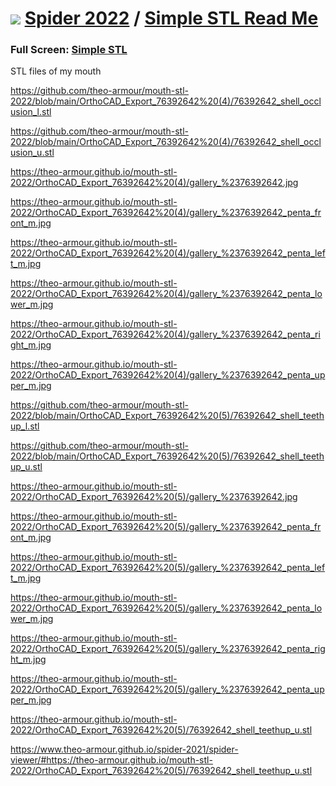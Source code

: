 # [![](https://pushme-pullyou.github.io/tootoo-2022/assets/icons/mark-github.svg )](https://github.com/theo-armour/mouth-stl-2022/ "Source code on GitHub" ) [Spider 2022]( https://theo-armour.github.io/mouth-stl-2022/ "Home page" ) / [Simple STL Read Me]( https://theo-armour.github.io/mouth-stl-2022/#simple-stl/README.md)


<!--@@@
<div class=iframe-resize ><iframe src=https://theo-armour.github.io/mouth-stl-2022/simple-stl/ height=100% width=100% ></iframe></div>
_Simple STL in a resizable window. One finger to rotate. Two to zoom._
@@@-->

### Full Screen: [Simple STL]( https://theo-armour.github.io/mouth-stl-2022/simple-stl/ )



STL files of my mouth


https://github.com/theo-armour/mouth-stl-2022/blob/main/OrthoCAD_Export_76392642%20(4)/76392642_shell_occlusion_l.stl

https://github.com/theo-armour/mouth-stl-2022/blob/main/OrthoCAD_Export_76392642%20(4)/76392642_shell_occlusion_u.stl

https://theo-armour.github.io/mouth-stl-2022/OrthoCAD_Export_76392642%20(4)/gallery_%2376392642.jpg

https://theo-armour.github.io/mouth-stl-2022/OrthoCAD_Export_76392642%20(4)/gallery_%2376392642_penta_front_m.jpg

https://theo-armour.github.io/mouth-stl-2022/OrthoCAD_Export_76392642%20(4)/gallery_%2376392642_penta_left_m.jpg

https://theo-armour.github.io/mouth-stl-2022/OrthoCAD_Export_76392642%20(4)/gallery_%2376392642_penta_lower_m.jpg

https://theo-armour.github.io/mouth-stl-2022/OrthoCAD_Export_76392642%20(4)/gallery_%2376392642_penta_right_m.jpg

https://theo-armour.github.io/mouth-stl-2022/OrthoCAD_Export_76392642%20(4)/gallery_%2376392642_penta_upper_m.jpg


https://github.com/theo-armour/mouth-stl-2022/blob/main/OrthoCAD_Export_76392642%20(5)/76392642_shell_teethup_l.stl

https://github.com/theo-armour/mouth-stl-2022/blob/main/OrthoCAD_Export_76392642%20(5)/76392642_shell_teethup_u.stl

https://theo-armour.github.io/mouth-stl-2022/OrthoCAD_Export_76392642%20(5)/gallery_%2376392642.jpg

https://theo-armour.github.io/mouth-stl-2022/OrthoCAD_Export_76392642%20(5)/gallery_%2376392642_penta_front_m.jpg

https://theo-armour.github.io/mouth-stl-2022/OrthoCAD_Export_76392642%20(5)/gallery_%2376392642_penta_left_m.jpg

https://theo-armour.github.io/mouth-stl-2022/OrthoCAD_Export_76392642%20(5)/gallery_%2376392642_penta_lower_m.jpg

https://theo-armour.github.io/mouth-stl-2022/OrthoCAD_Export_76392642%20(5)/gallery_%2376392642_penta_right_m.jpg

https://theo-armour.github.io/mouth-stl-2022/OrthoCAD_Export_76392642%20(5)/gallery_%2376392642_penta_upper_m.jpg


https://theo-armour.github.io/mouth-stl-2022/OrthoCAD_Export_76392642%20(5)/76392642_shell_teethup_u.stl


https://www.theo-armour.github.io/spider-2021/spider-viewer/#https://theo-armour.github.io/mouth-stl-2022/OrthoCAD_Export_76392642%20(5)/76392642_shell_teethup_u.stl

